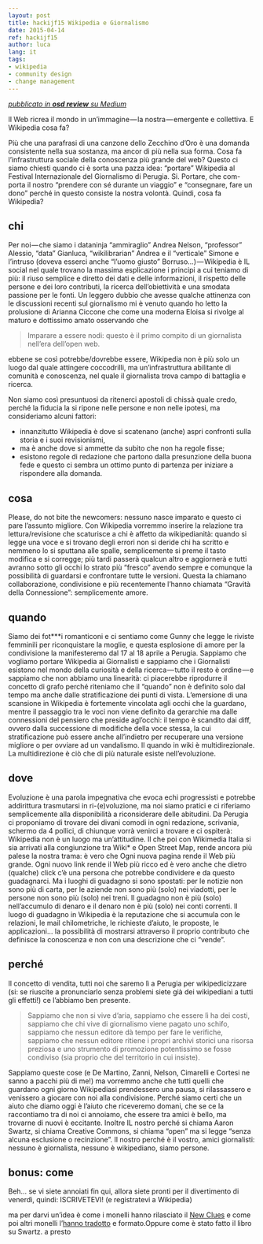 ```yaml
---
layout: post
title: hackijf15 Wikipedia e Giornalismo
date: 2015-04-14
ref: hackijf15
author: luca
lang: it
tags:
- wikipedia
- community design
- change management
---
```


*[<i class="fa fa-medium" aria-hidden="true"></i> pubblicato in **osd review** su Medium](https://medium.com/opensensorsdata-review/hackijf15-wikipedia-e-il-giornalismo-2143ccf2384f)*



Il Web ricrea il mondo in un’immagine — la nostra — emergente e collettiva. E Wikipedia cosa fa?

Più che una parafrasi di una canzone dello Zecchino d’Oro è una domanda consistente nella sua sostanza, ma ancor di più nella sua forma. Cosa fa l’infrastruttura sociale della conoscenza più grande del web? Questo ci siamo chiesti quando ci è sorta una pazza idea: “portare” Wikipedia al Festival Internazionale del Giornalismo di Perugia. Si. Portare, che com-porta il nostro “prendere con sé durante un viaggio” e “consegnare, fare un dono” perché in questo consiste la nostra volontà.
Quindi, cosa fa Wikipedia?

## chi

Per noi — che siamo i dataninja “ammiraglio” Andrea Nelson, “professor” Alessio, “data” Gianluca, “wikilibrarian” Andrea e il “verticale” Simone e l’intruso (doveva esserci anche “l’uomo giusto” Borruso…) — Wikipedia è IL social nel quale trovano la massima esplicazione i principi a cui teniamo di più: il riuso semplice e diretto dei dati e delle informazioni, il rispetto delle persone e dei loro contributi, la ricerca dell’obiettività e una smodata passione per le fonti. Un leggero dubbio che avesse qualche attinenza con le discussioni recenti sul giornalismo mi è venuto quando ho letto la prolusione di Arianna Ciccone che come una moderna Eloisa si rivolge al maturo e dottissimo amato osservando che

> Imparare a essere nodi: questo è il primo compito di un giornalista nell’era dell’open web.

ebbene se così potrebbe/dovrebbe essere, Wikipedia non è più solo un luogo dal quale attingere coccodrilli, ma un’infrastruttura abilitante di comunità e conoscenza, nel quale il giornalista trova campo di battaglia e ricerca.

Non siamo così presuntuosi da ritenerci apostoli di chissà quale credo, perché la fiducia la si ripone nelle persone e non nelle ipotesi, ma consideriamo alcuni fattori:
- innanzitutto Wikipedia è dove si scatenano (anche) aspri confronti sulla storia e i suoi revisionismi,
- ma è anche dove si ammette da subito che non ha regole fisse;
- esistono regole di redazione che partono dalla presunzione della buona fede e questo ci sembra un ottimo punto di partenza per iniziare a rispondere alla domanda.


## cosa
Please, do not bite the newcomers: nessuno nasce imparato e questo ci pare l’assunto migliore. Con Wikipedia vorremmo inserire la relazione tra lettura/revisione che scaturisce a chi è affetto da wikipedianità: quando si legge una voce e si trovano degli errori non si deride chi ha scritto e nemmeno lo si sputtana alle spalle, semplicemente si preme il tasto modifica e si corregge; più tardi passerà qualcun altro e aggiornerà e tutti avranno sotto gli occhi lo strato più “fresco” avendo sempre e comunque la possibilità di guardarsi e confrontare tutte le versioni. Questa la chiamano collaborazione, condivisione e più recentemente l’hanno chiamata “Gravità della Connessione”: semplicemente amore.


## quando
Siamo dei fot***i romanticoni e ci sentiamo come Gunny che legge le riviste femminili per riconquistare la moglie, e questa esplosione di amore per la condivisione la manifesteremo dal 17 al 18 aprile a Perugia. Sappiamo che vogliamo portare Wikipedia ai Giornalisti e sappiamo che i Giornalisti esistono nel mondo della curiosità e della ricerca — tutto il resto è ordine — e sappiamo che non abbiamo una linearità: ci piacerebbe riprodurre il concetto di grafo perché riteniamo che il “quando” non è definito solo dal tempo ma anche dalle stratificazione dei punti di vista. L’emersione di una scansione in Wikipedia è fortemente vincolata agli occhi che la guardano, mentre il passaggio tra le voci non viene definito da gerarchie ma dalle connessioni del pensiero che preside agl’occhi: il tempo è scandito dai diff, ovvero dalla successione di modifiche della voce stessa, la cui stratificazione può essere anche all’indietro per recuperare una versione migliore o per ovviare ad un vandalismo. Il quando in wiki è multidirezionale. La multidirezione è ciò che di più naturale esiste nell’evoluzione.


## dove
Evoluzione è una parola impegnativa che evoca echi progressisti e potrebbe addirittura trasmutarsi in ri-(e)voluzione, ma noi siamo pratici e ci riferiamo semplicemente alla disponibilità a riconsiderare delle abitudini. Da Perugia ci proponiamo di trovare dei divani comodi in ogni redazione, scrivania, schermo da 4 pollici, di chiunque vorrà venirci a trovare e ci ospiterà: Wikipedia non è un luogo ma un’attitudine. Il che poi con Wikimedia Italia si sia arrivati alla congiunzione tra Wiki* e Open Street Map, rende ancora più palese la nostra trama: è vero che Ogni nuova pagina rende il Web più grande. Ogni nuovo link rende il Web più ricco ed è vero anche che dietro (qualche) click c’è una persona che potrebbe condividere e da questo guadagnarci. Ma i luoghi di guadagno si sono spostati: per le notizie non sono più di carta, per le aziende non sono più (solo) nei viadotti, per le persone non sono più (solo) nei treni. Il guadagno non è più (solo) nell’accumulo di denaro e il denaro non è più (solo) nei conti correnti. Il luogo di guadagno in Wikipedia è la reputazione che si accumula con le relazioni, le mail chilometriche, le richieste d’aiuto, le proposte, le applicazioni… la possibilità di mostrarsi attraverso il proprio contributo che definisce la conoscenza e non con una descrizione che ci “vende”.


## perché
Il concetto di vendita, tutti noi che saremo lì a Perugia per wikipedicizzare (si: se riuscite a pronunciarlo senza problemi siete già dei wikipediani a tutti gli effetti!) ce l’abbiamo ben presente.

> Sappiamo che non si vive d’aria, sappiamo che essere lì ha dei costi, sappiamo che chi vive di giornalismo viene pagato uno schifo, sappiamo che nessun editore dà tempo per fare le verifiche, sappiamo che nessun editore ritiene i propri archivi storici una risorsa preziosa e uno strumento di promozione potentissimo se fosse condiviso (sia proprio che del territorio in cui insiste).

Sappiamo queste cose (e De Martino, Zanni, Nelson, Cimarelli e Cortesi ne sanno a pacchi più di me!) ma vorremmo anche che tutti quelli che guardano ogni giorno Wikipediasi prendessero una pausa, si rilassassero e venissero a giocare con noi alla condivisione. Perché siamo certi che un aiuto che diamo oggi è l’aiuto che riceveremo domani, che se ce la raccontiamo tra di noi ci annoiamo, che essere tra amici è bello, ma trovarne di nuovi è eccitante. Inoltre IL nostro perché si chiama Aaron Swartz, si chiama Creative Commons, si chiama “open” ma si legge “senza alcuna esclusione o recinzione”. Il nostro perché è il vostro, amici giornalisti: nessuno è giornalista, nessuno è wikipediano, siamo persone.

## bonus: come
Beh… se vi siete annoiati fin qui, allora siete pronti per il divertimento di venerdì, quindi: ISCRIVETEVI! (e registratevi a Wikipedia)

ma per darvi un’idea è come i monelli hanno rilasciato il [New Clues](http://cluetrain.com/newclues/) e come poi altri monelli l’[hanno tradotto](https://medium.com/@nuovetesi/nuove-tesi-4a1def360351) e formato.Oppure come è stato fatto il libro su Swartz.
a presto
